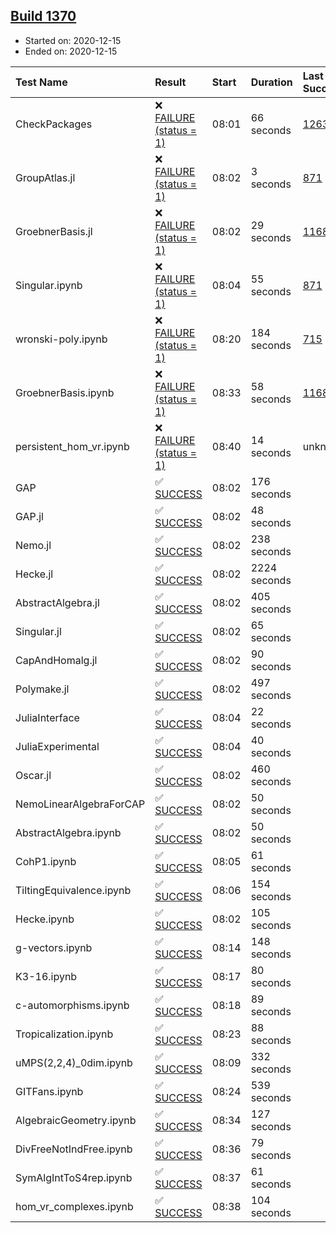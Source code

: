 ## [Build 1370](https://oscarci.mathematik.uni-kl.de/job/oscar-stable/1370/)

* Started on: 2020-12-15
* Ended on: 2020-12-15

| Test Name    | Result | Start | Duration | Last Success | First Failure |
|:-------------|:-------|:------|:---------|:-------------|:--------------|
| CheckPackages | ❌ [FAILURE (status = 1)](https://oscarci.mathematik.uni-kl.de/job/oscar-stable/1370/artifact/logs/build-1370/CheckPackages.log) | 08:01 | 66 seconds | [1263](https://oscarci.mathematik.uni-kl.de/job/oscar-stable/1263/) | [1264](https://oscarci.mathematik.uni-kl.de/job/oscar-stable/1264/) |
| GroupAtlas.jl | ❌ [FAILURE (status = 1)](https://oscarci.mathematik.uni-kl.de/job/oscar-stable/1370/artifact/logs/build-1370/GroupAtlas.jl.log) | 08:02 | 3 seconds | [871](https://oscarci.mathematik.uni-kl.de/job/oscar-stable/871/) | [872](https://oscarci.mathematik.uni-kl.de/job/oscar-stable/872/) |
| GroebnerBasis.jl | ❌ [FAILURE (status = 1)](https://oscarci.mathematik.uni-kl.de/job/oscar-stable/1370/artifact/logs/build-1370/GroebnerBasis.jl.log) | 08:02 | 29 seconds | [1168](https://oscarci.mathematik.uni-kl.de/job/oscar-stable/1168/) | [1169](https://oscarci.mathematik.uni-kl.de/job/oscar-stable/1169/) |
| Singular.ipynb | ❌ [FAILURE (status = 1)](https://oscarci.mathematik.uni-kl.de/job/oscar-stable/1370/artifact/logs/build-1370/Singular.ipynb.log) | 08:04 | 55 seconds | [871](https://oscarci.mathematik.uni-kl.de/job/oscar-stable/871/) | [872](https://oscarci.mathematik.uni-kl.de/job/oscar-stable/872/) |
| wronski-poly.ipynb | ❌ [FAILURE (status = 1)](https://oscarci.mathematik.uni-kl.de/job/oscar-stable/1370/artifact/logs/build-1370/wronski-poly.ipynb.log) | 08:20 | 184 seconds | [715](https://oscarci.mathematik.uni-kl.de/job/oscar-stable/715/) | [716](https://oscarci.mathematik.uni-kl.de/job/oscar-stable/716/) |
| GroebnerBasis.ipynb | ❌ [FAILURE (status = 1)](https://oscarci.mathematik.uni-kl.de/job/oscar-stable/1370/artifact/logs/build-1370/GroebnerBasis.ipynb.log) | 08:33 | 58 seconds | [1168](https://oscarci.mathematik.uni-kl.de/job/oscar-stable/1168/) | [1169](https://oscarci.mathematik.uni-kl.de/job/oscar-stable/1169/) |
| persistent_hom_vr.ipynb | ❌ [FAILURE (status = 1)](https://oscarci.mathematik.uni-kl.de/job/oscar-stable/1370/artifact/logs/build-1370/persistent_hom_vr.ipynb.log) | 08:40 | 14 seconds | unknown | unknown |
| GAP | ✅ [SUCCESS](https://oscarci.mathematik.uni-kl.de/job/oscar-stable/1370/artifact/logs/build-1370/GAP.log) | 08:02 | 176 seconds |  |  |
| GAP.jl | ✅ [SUCCESS](https://oscarci.mathematik.uni-kl.de/job/oscar-stable/1370/artifact/logs/build-1370/GAP.jl.log) | 08:02 | 48 seconds |  |  |
| Nemo.jl | ✅ [SUCCESS](https://oscarci.mathematik.uni-kl.de/job/oscar-stable/1370/artifact/logs/build-1370/Nemo.jl.log) | 08:02 | 238 seconds |  |  |
| Hecke.jl | ✅ [SUCCESS](https://oscarci.mathematik.uni-kl.de/job/oscar-stable/1370/artifact/logs/build-1370/Hecke.jl.log) | 08:02 | 2224 seconds |  |  |
| AbstractAlgebra.jl | ✅ [SUCCESS](https://oscarci.mathematik.uni-kl.de/job/oscar-stable/1370/artifact/logs/build-1370/AbstractAlgebra.jl.log) | 08:02 | 405 seconds |  |  |
| Singular.jl | ✅ [SUCCESS](https://oscarci.mathematik.uni-kl.de/job/oscar-stable/1370/artifact/logs/build-1370/Singular.jl.log) | 08:02 | 65 seconds |  |  |
| CapAndHomalg.jl | ✅ [SUCCESS](https://oscarci.mathematik.uni-kl.de/job/oscar-stable/1370/artifact/logs/build-1370/CapAndHomalg.jl.log) | 08:02 | 90 seconds |  |  |
| Polymake.jl | ✅ [SUCCESS](https://oscarci.mathematik.uni-kl.de/job/oscar-stable/1370/artifact/logs/build-1370/Polymake.jl.log) | 08:02 | 497 seconds |  |  |
| JuliaInterface | ✅ [SUCCESS](https://oscarci.mathematik.uni-kl.de/job/oscar-stable/1370/artifact/logs/build-1370/JuliaInterface.log) | 08:04 | 22 seconds |  |  |
| JuliaExperimental | ✅ [SUCCESS](https://oscarci.mathematik.uni-kl.de/job/oscar-stable/1370/artifact/logs/build-1370/JuliaExperimental.log) | 08:04 | 40 seconds |  |  |
| Oscar.jl | ✅ [SUCCESS](https://oscarci.mathematik.uni-kl.de/job/oscar-stable/1370/artifact/logs/build-1370/Oscar.jl.log) | 08:02 | 460 seconds |  |  |
| NemoLinearAlgebraForCAP | ✅ [SUCCESS](https://oscarci.mathematik.uni-kl.de/job/oscar-stable/1370/artifact/logs/build-1370/NemoLinearAlgebraForCAP.log) | 08:02 | 50 seconds |  |  |
| AbstractAlgebra.ipynb | ✅ [SUCCESS](https://oscarci.mathematik.uni-kl.de/job/oscar-stable/1370/artifact/logs/build-1370/AbstractAlgebra.ipynb.log) | 08:02 | 50 seconds |  |  |
| CohP1.ipynb | ✅ [SUCCESS](https://oscarci.mathematik.uni-kl.de/job/oscar-stable/1370/artifact/logs/build-1370/CohP1.ipynb.log) | 08:05 | 61 seconds |  |  |
| TiltingEquivalence.ipynb | ✅ [SUCCESS](https://oscarci.mathematik.uni-kl.de/job/oscar-stable/1370/artifact/logs/build-1370/TiltingEquivalence.ipynb.log) | 08:06 | 154 seconds |  |  |
| Hecke.ipynb | ✅ [SUCCESS](https://oscarci.mathematik.uni-kl.de/job/oscar-stable/1370/artifact/logs/build-1370/Hecke.ipynb.log) | 08:02 | 105 seconds |  |  |
| g-vectors.ipynb | ✅ [SUCCESS](https://oscarci.mathematik.uni-kl.de/job/oscar-stable/1370/artifact/logs/build-1370/g-vectors.ipynb.log) | 08:14 | 148 seconds |  |  |
| K3-16.ipynb | ✅ [SUCCESS](https://oscarci.mathematik.uni-kl.de/job/oscar-stable/1370/artifact/logs/build-1370/K3-16.ipynb.log) | 08:17 | 80 seconds |  |  |
| c-automorphisms.ipynb | ✅ [SUCCESS](https://oscarci.mathematik.uni-kl.de/job/oscar-stable/1370/artifact/logs/build-1370/c-automorphisms.ipynb.log) | 08:18 | 89 seconds |  |  |
| Tropicalization.ipynb | ✅ [SUCCESS](https://oscarci.mathematik.uni-kl.de/job/oscar-stable/1370/artifact/logs/build-1370/Tropicalization.ipynb.log) | 08:23 | 88 seconds |  |  |
| uMPS(2,2,4)_0dim.ipynb | ✅ [SUCCESS](https://oscarci.mathematik.uni-kl.de/job/oscar-stable/1370/artifact/logs/build-1370/uMPS-2-2-4-_0dim.ipynb.log) | 08:09 | 332 seconds |  |  |
| GITFans.ipynb | ✅ [SUCCESS](https://oscarci.mathematik.uni-kl.de/job/oscar-stable/1370/artifact/logs/build-1370/GITFans.ipynb.log) | 08:24 | 539 seconds |  |  |
| AlgebraicGeometry.ipynb | ✅ [SUCCESS](https://oscarci.mathematik.uni-kl.de/job/oscar-stable/1370/artifact/logs/build-1370/AlgebraicGeometry.ipynb.log) | 08:34 | 127 seconds |  |  |
| DivFreeNotIndFree.ipynb | ✅ [SUCCESS](https://oscarci.mathematik.uni-kl.de/job/oscar-stable/1370/artifact/logs/build-1370/DivFreeNotIndFree.ipynb.log) | 08:36 | 79 seconds |  |  |
| SymAlgIntToS4rep.ipynb | ✅ [SUCCESS](https://oscarci.mathematik.uni-kl.de/job/oscar-stable/1370/artifact/logs/build-1370/SymAlgIntToS4rep.ipynb.log) | 08:37 | 61 seconds |  |  |
| hom_vr_complexes.ipynb | ✅ [SUCCESS](https://oscarci.mathematik.uni-kl.de/job/oscar-stable/1370/artifact/logs/build-1370/hom_vr_complexes.ipynb.log) | 08:38 | 104 seconds |  |  |

